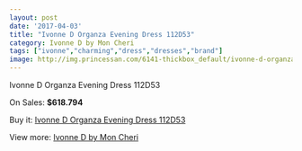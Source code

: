 ```yaml
---
layout: post
date: '2017-04-03'
title: "Ivonne D Organza Evening Dress 112D53"
category: Ivonne D by Mon Cheri
tags: ["ivonne","charming","dress","dresses","brand"]
image: http://img.princessan.com/6141-thickbox_default/ivonne-d-organza-evening-dress-112d53.jpg
---
```

Ivonne D Organza Evening Dress 112D53

On Sales: **$618.794**
<a href="https://www.princessan.com/en/ivonne-d-by-mon-cheri/2813-ivonne-d-organza-evening-dress-112d53.html"><amp-img layout="responsive" width="600" height="600" src="//img.princessan.com/6141-thickbox_default/ivonne-d-organza-evening-dress-112d53.jpg" alt="Ivonne D Organza Evening Dress 112D53 0" /></a>

Buy it: [Ivonne D Organza Evening Dress 112D53](https://www.princessan.com/en/ivonne-d-by-mon-cheri/2813-ivonne-d-organza-evening-dress-112d53.html "Ivonne D Organza Evening Dress 112D53")

View more: [Ivonne D by Mon Cheri](https://www.princessan.com/en/23-ivonne-d-by-mon-cheri "Ivonne D by Mon Cheri")
